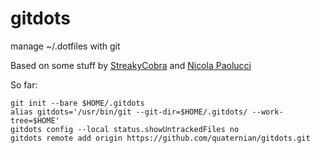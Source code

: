# gitdots
manage ~/.dotfiles with git

Based on some stuff by [StreakyCobra](https://news.ycombinator.com/item?id=11071754) and  [Nicola Paolucci](https://developer.atlassian.com/blog/2016/02/best-way-to-store-dotfiles-git-bare-repo/)

So far:

	git init --bare $HOME/.gitdots
	alias gitdots='/usr/bin/git --git-dir=$HOME/.gitdots/ --work-tree=$HOME'
	gitdots config --local status.showUntrackedFiles no
	gitdots remote add origin https://github.com/quaternian/gitdots.git
	
	
